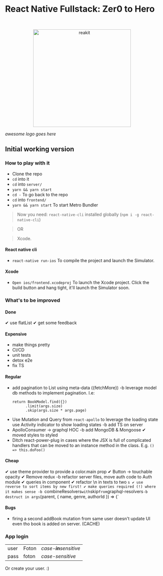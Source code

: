 # React Native Fullstack: Zer0 to Hero

<br>

<p align="center">
  <img src="https://placekitten.com/220/220" alt="reakit" width="320" />
</p>

*awesome logo goes here*


## Initial working version

### How to play with it

- Clone the repo
- `cd` into it
- `cd` into `server/`
- `yarn && yarn start`
- `cd -` To go back to the repo
- `cd` into `frontend/`
- `yarn && yarn start` To start Metro Bundler

>Now you need: `react-native-cli` installed globally (`npm i -g react-native-cli`)

>OR

>Xcode.

#### React native cli

- `react-native run-ios` To compile the project and launch the Simulator.

#### Xcode

- `Open ios/frontend.xcodeproj` To launch the Xcode project. Click the build button and hang tight, it'll launch the Simulator soon.

### What's to be improved

#### Done
✔ use flatList
✔ get some feedback

#### Expensive
- make things pretty
- CI/CD
- unit tests
- detox e2e
- fix TS

#### Regular
- add pagination to List using meta-data <Query> ({fetchMore})
    -b leverage model db methods to implement pagination. I.e:
    ```
    return BookModel.find({})
          .limit(args.size)
          .skip(args.size * args.page)
    ```
- Use Mutation and Query from `react-apollo` to leverage the loading state
    use Activity indicator to show loading states
-b add TS on server
- ApolloConsumer -> graphql HOC
-b add MongoDB & Mongoose
✔ moved styles to styled
- Ditch react-power-plug in cases where the JSX is full of complicated handlers that can be moved to an instance method in the class. E.g. `() => this.doFoo()`

#### Cheap
✔ use theme provider to provide a color.main prop
✔ Button -> touchable opacity
✔ Remove redux
-b refactor server files, move auth code to Auth module
✔ queries in component
✔ refactor \n in texts to two <Text>`s
✔ use reverse to sort items by new first!
✔ make queries required (!) where it makes sense
-b `combineResolvers` with `skip` from `graphql-resolvers`
-b destruct in args `(parent, { name, genre, authorId }) => {`

#### Bugs
- firing a second addBook mutation from same user doesn't update  UI even tho book is added on server. (CACHE)

### App login

|  |  |  |
|--|--|--|
|user| Foton | _case-**in**sensitive_ |
|pass| foton | _case-sensitive_ |

Or create your user. :)